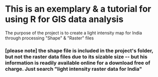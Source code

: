 # This is an exemplary & a tutorial for using R for GIS data analysis
The purpose of the project is to create a light intensity map for India through processing "Shape" &  "Raster" files

### [please note] the shape file is included in the project's folder, but not the raster data files due to its sizable size -- but his information is readily available online for a download free of charge. Just search "light intensity raster data for India"
